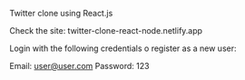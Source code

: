 Twitter clone using React.js

Check the site: twitter-clone-react-node.netlify.app

Login with the following credentials o register as a new user:

Email: user@user.com Password: 123
